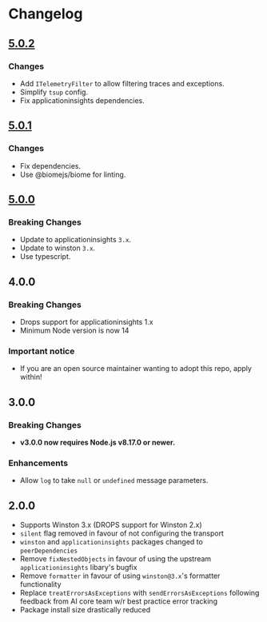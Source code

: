# Changelog

## [5.0.2]

### Changes

* Add `ITelemetryFilter` to allow filtering traces and exceptions.
* Simplify `tsup` config.
* Fix applicationinsights dependencies.

## [5.0.1]

### Changes

* Fix dependencies.
* Use @biomejs/biome for linting.

## [5.0.0]

### Breaking Changes

* Update to applicationinsights `3.x`.
* Update to winston `3.x`.
* Use typescript.

## 4.0.0

### Breaking Changes

* Drops support for applicationinsights 1.x
* Minimum Node version is now 14

### Important notice

* If you are an open source maintainer wanting to adopt this repo, apply within!

## 3.0.0

### Breaking Changes

* **v3.0.0 now requires Node.js v8.17.0 or newer.**

### Enhancements
* Allow `log` to take `null` or `undefined` message parameters.

## 2.0.0

* Supports Winston 3.x (DROPS support for Winston 2.x)
* `silent` flag removed in favour of not configuring the transport
* `winston` and `applicationinsights` packages changed to `peerDependencies`
* Remove `fixNestedObjects` in favour of using the upstream `applicationinsights` libary's bugfix
* Remove `formatter` in favour of using `winston@3.x`'s formatter functionality
* Replace `treatErrorsAsExceptions` with `sendErrorsAsExceptions` following feedback from AI core team w/r best practice error tracking
* Package install size drastically reduced

[5.0.2]: https://github.com/shellicar/winston-azure-application-insights/releases/tag/5.0.2
[5.0.1]: https://github.com/shellicar/winston-azure-application-insights/releases/tag/5.0.1
[5.0.0]: https://github.com/shellicar/winston-azure-application-insights/releases/tag/5.0.0
